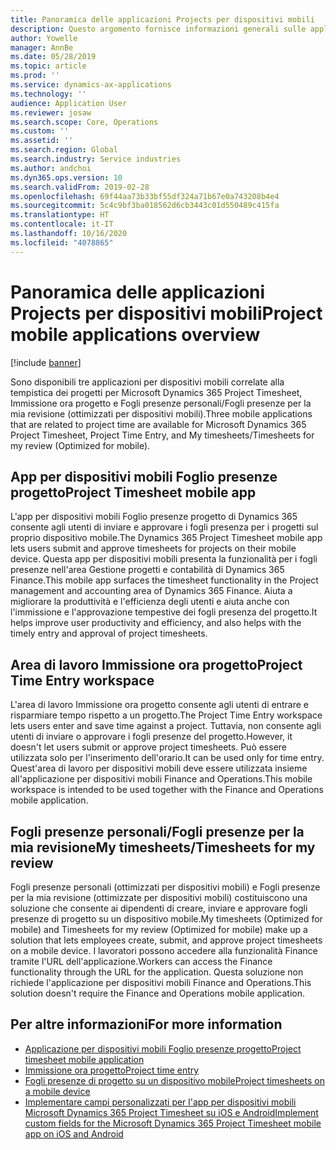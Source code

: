 ```yaml
---
title: Panoramica delle applicazioni Projects per dispositivi mobili
description: Questo argomento fornisce informazioni generali sulle applicazioni relative alla tempistica dei progetti per Microsoft Dynamics 365 Project Timesheet, Immissione ora progetto e Fogli presenze personali/Fogli presenze disponibili su un dispositivo mobile.
author: Yowelle
manager: AnnBe
ms.date: 05/28/2019
ms.topic: article
ms.prod: ''
ms.service: dynamics-ax-applications
ms.technology: ''
audience: Application User
ms.reviewer: josaw
ms.search.scope: Core, Operations
ms.custom: ''
ms.assetid: ''
ms.search.region: Global
ms.search.industry: Service industries
ms.author: andchoi
ms.dyn365.ops.version: 10
ms.search.validFrom: 2019-02-28
ms.openlocfilehash: 69f44aa73b33bf55df324a71b67e0a743208b4e4
ms.sourcegitcommit: 5c4c9bf3ba018562d6cb3443c01d550489c415fa
ms.translationtype: HT
ms.contentlocale: it-IT
ms.lasthandoff: 10/16/2020
ms.locfileid: "4078865"
---
```

# <a name="project-mobile-applications-overview"></a><span data-ttu-id="40a3a-103">Panoramica delle applicazioni Projects per dispositivi mobili</span><span class="sxs-lookup"><span data-stu-id="40a3a-103">Project mobile applications overview</span></span>

[!include [banner](../includes/banner.md)]

<span data-ttu-id="40a3a-104">Sono disponibili tre applicazioni per dispositivi mobili correlate alla tempistica dei progetti per Microsoft Dynamics 365 Project Timesheet, Immissione ora progetto e Fogli presenze personali/Fogli presenze per la mia revisione (ottimizzati per dispositivi mobili).</span><span class="sxs-lookup"><span data-stu-id="40a3a-104">Three mobile applications that are related to project time are available for Microsoft Dynamics 365 Project Timesheet, Project Time Entry, and My timesheets/Timesheets for my review (Optimized for mobile).</span></span>

## <a name="project-timesheet-mobile-app"></a><span data-ttu-id="40a3a-105">App per dispositivi mobili Foglio presenze progetto</span><span class="sxs-lookup"><span data-stu-id="40a3a-105">Project Timesheet mobile app</span></span>

<span data-ttu-id="40a3a-106">L'app per dispositivi mobili Foglio presenze progetto di Dynamics 365 consente agli utenti di inviare e approvare i fogli presenza per i progetti sul proprio dispositivo mobile.</span><span class="sxs-lookup"><span data-stu-id="40a3a-106">The Dynamics 365 Project Timesheet mobile app lets users submit and approve timesheets for projects on their mobile device.</span></span> <span data-ttu-id="40a3a-107">Questa app per dispositivi mobili presenta la funzionalità per i fogli presenze nell'area Gestione progetti e contabilità di Dynamics 365 Finance.</span><span class="sxs-lookup"><span data-stu-id="40a3a-107">This mobile app surfaces the timesheet functionality in the Project management and accounting area of Dynamics 365 Finance.</span></span> <span data-ttu-id="40a3a-108">Aiuta a migliorare la produttività e l'efficienza degli utenti e aiuta anche con l'immissione e l'approvazione tempestive dei fogli presenza del progetto.</span><span class="sxs-lookup"><span data-stu-id="40a3a-108">It helps improve user productivity and efficiency, and also helps with the timely entry and approval of project timesheets.</span></span>

## <a name="project-time-entry-workspace"></a><span data-ttu-id="40a3a-109">Area di lavoro Immissione ora progetto</span><span class="sxs-lookup"><span data-stu-id="40a3a-109">Project Time Entry workspace</span></span>

<span data-ttu-id="40a3a-110">L'area di lavoro Immissione ora progetto consente agli utenti di entrare e risparmiare tempo rispetto a un progetto.</span><span class="sxs-lookup"><span data-stu-id="40a3a-110">The Project Time Entry workspace lets users enter and save time against a project.</span></span> <span data-ttu-id="40a3a-111">Tuttavia, non consente agli utenti di inviare o approvare i fogli presenze del progetto.</span><span class="sxs-lookup"><span data-stu-id="40a3a-111">However, it doesn't let users submit or approve project timesheets.</span></span> <span data-ttu-id="40a3a-112">Può essere utilizzata solo per l'inserimento dell'orario.</span><span class="sxs-lookup"><span data-stu-id="40a3a-112">It can be used only for time entry.</span></span> <span data-ttu-id="40a3a-113">Quest'area di lavoro per dispositivi mobili deve essere utilizzata insieme all'applicazione per dispositivi mobili Finance and Operations.</span><span class="sxs-lookup"><span data-stu-id="40a3a-113">This mobile workspace is intended to be used together with the Finance and Operations mobile application.</span></span>

## <a name="my-timesheetstimesheets-for-my-review"></a><span data-ttu-id="40a3a-114">Fogli presenze personali/Fogli presenze per la mia revisione</span><span class="sxs-lookup"><span data-stu-id="40a3a-114">My timesheets/Timesheets for my review</span></span>

<span data-ttu-id="40a3a-115">Fogli presenze personali (ottimizzati per dispositivi mobili) e Fogli presenze per la mia revisione (ottimizzate per dispositivi mobili) costituiscono una soluzione che consente ai dipendenti di creare, inviare e approvare fogli presenze di progetto su un dispositivo mobile.</span><span class="sxs-lookup"><span data-stu-id="40a3a-115">My timesheets (Optimized for mobile) and Timesheets for my review (Optimized for mobile) make up a solution that lets employees create, submit, and approve project timesheets on a mobile device.</span></span> <span data-ttu-id="40a3a-116">I lavoratori possono accedere alla funzionalità Finance tramite l'URL dell'applicazione.</span><span class="sxs-lookup"><span data-stu-id="40a3a-116">Workers can access the Finance functionality through the URL for the application.</span></span> <span data-ttu-id="40a3a-117">Questa soluzione non richiede l'applicazione per dispositivi mobili Finance and Operations.</span><span class="sxs-lookup"><span data-stu-id="40a3a-117">This solution doesn't require the Finance and Operations mobile application.</span></span>

## <a name="for-more-information"></a><span data-ttu-id="40a3a-118">Per altre informazioni</span><span class="sxs-lookup"><span data-stu-id="40a3a-118">For more information</span></span>

- [<span data-ttu-id="40a3a-119">Applicazione per dispositivi mobili Foglio presenze progetto</span><span class="sxs-lookup"><span data-stu-id="40a3a-119">Project timesheet mobile application</span></span>](project-timesheet.md)
- [<span data-ttu-id="40a3a-120">Immissione ora progetto</span><span class="sxs-lookup"><span data-stu-id="40a3a-120">Project time entry</span></span>]( project-time-entry-mobile-workspace.md)
- [<span data-ttu-id="40a3a-121">Fogli presenze di progetto su un dispositivo mobile</span><span class="sxs-lookup"><span data-stu-id="40a3a-121">Project timesheets on a mobile device</span></span>](Mobile-timesheets.md)
- [<span data-ttu-id="40a3a-122">Implementare campi personalizzati per l'app per dispositivi mobili Microsoft Dynamics 365 Project Timesheet su iOS e Android</span><span class="sxs-lookup"><span data-stu-id="40a3a-122">Implement custom fields for the Microsoft Dynamics 365 Project Timesheet mobile app on iOS and Android</span></span>](custom-fields-mobile.md)
